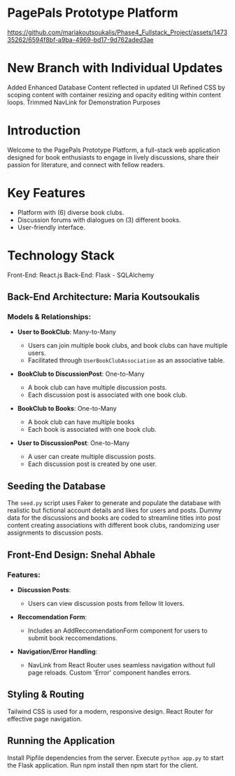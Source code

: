 # PagePals Prototype Platform 


https://github.com/mariakoutsoukalis/Phase4_Fullstack_Project/assets/147335262/6594f8bf-a9ba-4969-bd17-9d762aded3ae


# New Branch with Individual Updates
Added Enhanced Database Content reflected in updated UI
Refined CSS by scoping content with container resizing and opacity editing within content loops.
Trimmed NavLink for Demonstration Purposes

# Introduction
Welcome to the PagePals Prototype Platform, a full-stack web application designed for book enthusiasts to engage in lively discussions, share their passion for literature, and connect with fellow readers.

# Key Features
- Platform with (6) diverse book clubs.
- Discussion forums with dialogues on (3) different books.
- User-friendly interface.
  
# Technology Stack
Front-End: React.js
Back-End: Flask - SQLAlchemy

## Back-End Architecture: Maria Koutsoukalis 

### Models & Relationships:

- **User to BookClub**: Many-to-Many
   - Users can join multiple book clubs, and book clubs can have multiple users.
   - Facilitated through `UserBookClubAssociation` as an associative table.

- **BookClub to DiscussionPost**: One-to-Many
   - A book club can have multiple discussion posts.
   - Each discussion post is associated with one book club.

- **BookClub to Books**: One-to-Many
    - A book club can have multiple books
    - Each book is associated with one book club.

- **User to DiscussionPost**: One-to-Many
   - A user can create multiple discussion posts.
   - Each discussion post is created by one user.

## Seeding the Database
The `seed.py` script uses Faker to generate and populate the database with realistic but fictional account details and likes for users and posts. Dummy data for the discussions and books are coded to streamline titles into post content creating associations with different book clubs, randomizing user assignments to discussion posts.

## Front-End Design: Snehal Abhale

### Features:
- **Discussion Posts**: 
   - Users can view discussion posts from fellow lit lovers.

- **Reccomendation Form**: 
    - Includes an AddReccomendationForm component for users to submit book reccomendations. 

- **Navigation/Error Handling**: 
  - NavLink from React Router uses seamless navigation without full page reloads. Custom 'Error' component handles errors.

## Styling & Routing
Tailwind CSS is used for a modern, responsive design. React Router for effective page navigation.

## Running the Application
Install Pipfile dependencies from the server. Execute `python app.py` to start the Flask application. Run npm install then npm start for the client.
